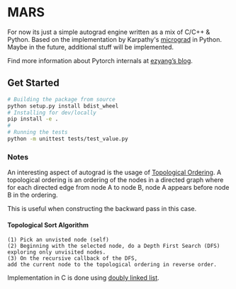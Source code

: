 # MARS 

For now its just a simple autograd engine written as a mix of C/C++ & Python.
Based on the implementation by Karpathy's [micrograd](https://github.com/karpathy/micrograd) in Python. 
Maybe in the future, additional stuff will be implemented.

Find more information about Pytorch internals at [ezyang’s blog](http://blog.ezyang.com/2019/05/pytorch-internals/).

## Get Started

```bash
# Building the package from source
python setup.py install bdist_wheel
# Installing for dev/locally
pip install -e .
#
# Running the tests
python -m unittest tests/test_value.py
```

### Notes

An interesting aspect of autograd is the usage of [Topological Ordering](https://en.wikipedia.org/wiki/Topological_sorting). A topological ordering is an ordering of the nodes in a directed graph where for each directed edge from node A to node B, node A appears before node B in the ordering. 

This is useful when constructing the backward pass in this case.

#### Topological Sort Algorithm

```
(1) Pick an unvisted node (self)
(2) Beginning with the selected node, do a Depth First Search (DFS) exploring only unvisited nodes. 
(3) On the recursive callback of the DFS, 
add the current node to the topological ordering in reverse order.
```

Implementation in C is done using [doubly linked list](https://www.geeksforgeeks.org/introduction-and-insertion-in-a-doubly-linked-list/).
